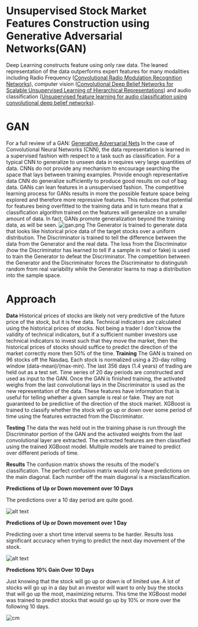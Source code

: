 # Unsupervised Stock Market Features Construction using Generative Adversarial Networks(GAN)
Deep Learning constructs feature using only raw data. The leaned representation of the data outperforms expert features for many modalities including Radio Frequency ([Convolutional Radio Modulation Recognition Networks](https://arxiv.org/pdf/1602.04105.pdf)), computer vision ([Convolutional Deep Belief Networks for Scalable Unsupervised Learning of Hierarchical Representations](https://www.cs.princeton.edu/~rajeshr/papers/icml09-ConvolutionalDeepBeliefNetworks.pdf)) and audio classification ([Unsupervised feature learning for audio classification using convolutional deep belief networks](http://www.robotics.stanford.edu/~ang/papers/nips09-AudioConvolutionalDBN.pdf)). 
# GAN 
For a full review of a GAN: [Generative Adversarial Nets](https://arxiv.org/pdf/1406.2661.pdf) 
In the case of Convolutional Neural Networks (CNN), the data representation is learned in a supervised fashion with respect to a task such as classification. For a typical CNN to generalize to unseen data in requires very large quantities of data. CNNs do not provide any mechanism to encourage searching the space that lays between training examples. Provide enough representative data CNN do generalize sufficiently to produce good results on out of bag data. GANs can lean features in a unsupervised fashion. The competitive learning process for GANs results in more the possible feature space being explored and therefore more repressive features. This reduces that potential for features being overfitted to the training data and in turn means that a classification algorithm trained on the features will generalize on a smaller amount of data. In fact, GANs promote generalization beyond the training data, as will be seen. 
![gan.png]({{site.baseurl}}/media/gan.png)
The Generator is trained to generate data that looks like historical price data of the target stocks over a uniform distribution. The Discriminator is trained to tell the difference between the data from the Generator and the real data. The loss from the Discriminator (how the Discriminator has learned to tell if a sample in real or fake) is used to train the Generator to defeat the Discriminator. The competition between the Generator and the Discriminator forces the Discriminator to distinguish random from real variability while the Generator learns to map a distribution into the sample space.    
# Approach 
**Data**
Historical prices of stocks are likely not very predictive of the future price of the stock, but it is free data. Technical indicators are calculated using the historical prices of stocks. Not being a trader I don't know the validity of technical indicators, but if a sufficient number investors use technical indicators to invest such that they move the market, then the historical prices of stocks should suffice to predict the direction of the market correctly more then 50% of the time.
**Training**
The GAN is trained on 96 stocks off the Nasdaq. Each stock is normalized using a 20-day rolling window (data-mean)/(max-min). The last 356 days (1.4 years) of trading are held out as a test set. Time series of 20 day periods are constructed and used as input to the GAN. Once the GAN is finished training, the activated weighs from the last convolutional lays in the Discriminator is used as the new representation of the data. These features have information that is useful for telling whether a given sample is real or fake. They are not guaranteed to be predictive of the direction of the stock market. XGBoost is trained to classify whether the stock will go up or down over some period of time using the features extracted from the Discriminator.

**Testing**
The data the was held out in the training phase is run through the Discriminator portion of the GAN and the activated weights from the last convolutional layer are extracted. The extracted features are then classified using the trained XGBoost model. Multiple models are trained to predict over different periods of time.



**Results** 
The confusion matrix shows the results of the model's classification. The perfect confusion matrix would only have predictions on the main diagonal. Each number off the main diagonal is a misclassification.  


**Predictions of Up or Down movement over 10 Days**

The predictions over a 10 day period are quite good. 

![alt text]({{site.baseurl}}/media/XGB_GAN_Confusion_Matrix_Up_Or_Down_Over_10_Days_normalize.png)

**Predictions of Up or Down movement over 1 Day**

Predicting over a short time interval seems to be harder. Results loss significant accuracy when trying to predict the next day movement of the stock. 

![alt text]({{site.baseurl}}/media/XGB_GAN_Confusion_Matrix_Up_Or_Down_Over_1_Days_normalize.png)

**Predictions 10% Gain Over 10 Days**

Just knowing that the stock will go up or down is of limited use. A lot of stocks will go up in a day but an investor will want to only buy the stocks that will go up the most, maximizing returns. This time the XGBoost model was trained to predict stocks that would go up by 10% or more over the following 10 days. 

![cm]({{site.baseurl}}/media/XGB_GAN_Confusion_Matrix_Up_Or_Down_Over_10_Days_10_percent_normalize.png)
